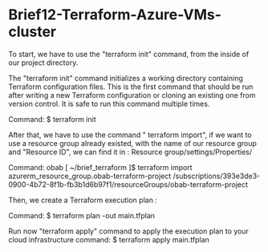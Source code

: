 # Brief12-Terraform-Azure-VMs-cluster
To start, we have to use the "terraform init" command, from the inside of our project directory.

 The "terraform init" command initializes a working directory containing Terraform configuration files. This is the first command that should be run after writing a new Terraform configuration or cloning an existing one from version control. It is safe to run this command multiple times.

Command:
        $ terraform init

  After that, we have to use the command " terraform import", if we want to use a resource group already existed, with the name of our resource group and "Resource ID", we can find it in : Resource group/settings/Properties/

Command:
obab [ ~/brief_terraform ]$ terraform import azurerm_resource_group.obab-terraform-project /subscriptions/393e3de3-0900-4b72-8f1b-fb3b1d6b97f1/resourceGroups/obab-terraform-project 

  Then, we create a Terraform execution plan :
  
  Command:
        $ terraform plan -out main.tfplan

Run now "terraform apply" command to apply the execution plan to your cloud infrastructure
command:
        $ terraform apply main.tfplan